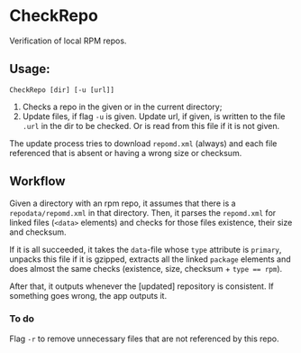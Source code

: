 # CheckRepo
Verification of local RPM repos.

## Usage:

`CheckRepo [dir] [-u [url]]`

1. Checks a repo in the given or in the current directory;
2. Update files, if flag `-u` is given. Update url, if given, is written to the file `.url`
in the dir to be checked. Or is read from this file if it is not given.

The update process tries to download `repomd.xml` (always) and each file referenced
that is absent or having a wrong size or checksum.

## Workflow

Given a directory with an rpm repo, it assumes that there is a `repodata/repomd.xml` in that directory.
Then, it parses the `repomd.xml` for linked files (`<data>` elements) and checks for those files
existence, their size and checksum.

If it is all succeeded, it takes the `data`-file whose `type` attribute is `primary`,
unpacks this file if it is gzipped, extracts all the linked `package` elements and does almost the same
checks (existence, size, checksum + `type == rpm`).

After that, it outputs whenever the [updated] repository is consistent.
If something goes wrong, the app outputs it.

### To do
Flag `-r` to remove unnecessary files that are not referenced by this repo.
